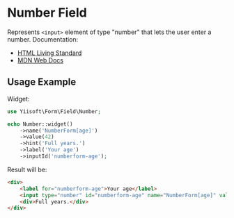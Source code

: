 # Number Field

Represents `<input>` element of type "number" that lets the user enter a number. Documentation:

- [HTML Living Standard](https://html.spec.whatwg.org/multipage/input.html#number-state-(type=number))
- [MDN Web Docs](https://developer.mozilla.org/docs/Web/HTML/Element/input/number)

## Usage Example

Widget:

```php
use Yiisoft\Form\Field\Number;

echo Number::widget()
    ->name('NumberForm[age]')
    ->value(42)
    ->hint('Full years.')
    ->label('Your age')
    ->inputId('numberform-age');
```

Result will be:

```html
<div>
    <label for="numberform-age">Your age</label>
    <input type="number" id="numberform-age" name="NumberForm[age]" value="42">
    <div>Full years.</div>
</div>
```
